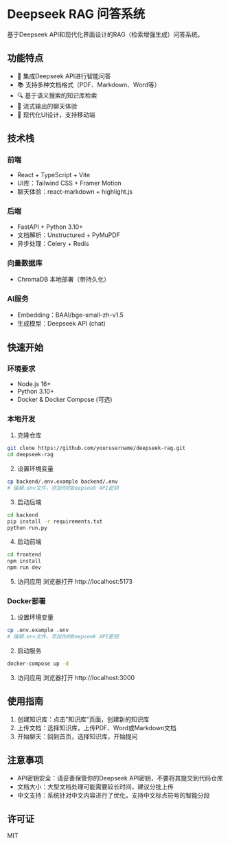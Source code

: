 # Deepseek RAG 问答系统

基于Deepseek API和现代化界面设计的RAG（检索增强生成）问答系统。

## 功能特点

- 🤖 集成Deepseek API进行智能问答
- 📚 支持多种文档格式（PDF、Markdown、Word等）
- 🔍 基于语义搜索的知识库检索
- 💬 流式输出的聊天体验
- 🎨 现代化UI设计，支持移动端

## 技术栈

### 前端
- React + TypeScript + Vite
- UI库：Tailwind CSS + Framer Motion
- 聊天体验：react-markdown + highlight.js

### 后端
- FastAPI + Python 3.10+
- 文档解析：Unstructured + PyMuPDF
- 异步处理：Celery + Redis

### 向量数据库
- ChromaDB 本地部署（带持久化）

### AI服务
- Embedding：BAAI/bge-small-zh-v1.5
- 生成模型：Deepseek API (chat)

## 快速开始

### 环境要求
- Node.js 16+
- Python 3.10+
- Docker & Docker Compose (可选)

### 本地开发

1. 克隆仓库
```bash
git clone https://github.com/yourusername/deepseek-rag.git
cd deepseek-rag
```

2. 设置环境变量
```bash
cp backend/.env.example backend/.env
# 编辑.env文件，添加你的Deepseek API密钥
```

3. 启动后端
```bash
cd backend
pip install -r requirements.txt
python run.py
```

4. 启动前端
```bash
cd frontend
npm install
npm run dev
```

5. 访问应用
浏览器打开 http://localhost:5173

### Docker部署

1. 设置环境变量
```bash
cp .env.example .env
# 编辑.env文件，添加你的Deepseek API密钥
```

2. 启动服务
```bash
docker-compose up -d
```

3. 访问应用
浏览器打开 http://localhost:3000

## 使用指南

1. 创建知识库：点击"知识库"页面，创建新的知识库
2. 上传文档：选择知识库，上传PDF、Word或Markdown文档
3. 开始聊天：回到首页，选择知识库，开始提问

## 注意事项

- API密钥安全：请妥善保管你的Deepseek API密钥，不要将其提交到代码仓库
- 文档大小：大型文档处理可能需要较长时间，建议分批上传
- 中文支持：系统针对中文内容进行了优化，支持中文标点符号的智能分段

## 许可证

MIT 